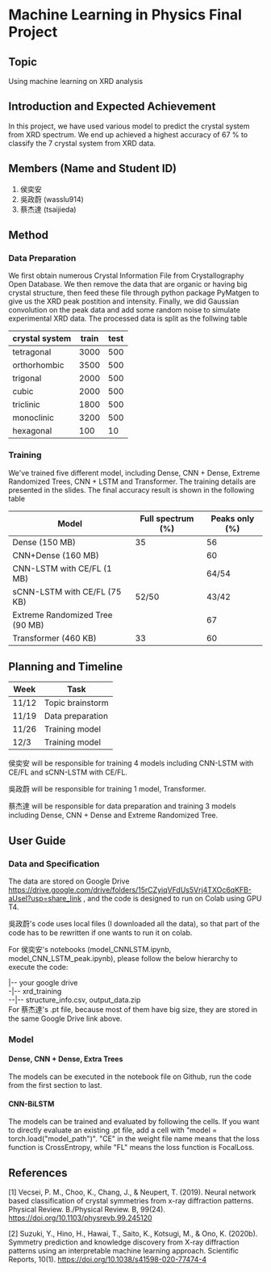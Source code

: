 # Machine Learning in Physics Final Project 

## Topic
Using machine learning on XRD analysis

## Introduction and Expected Achievement

In this project, we have used various model to predict the crystal system from XRD spectrum. We end up achieved a highest accuracy of 67 % to classify the 7 crystal system from XRD data.
  
## Members (Name and Student ID) 

1. 侯奕安
2. 吳政蔚 (wasslu914)
3. 蔡杰達 (tsaijieda)

## Method

### Data Preparation
We first obtain numerous Crystal Information File from Crystallography Open Database. We then remove the data that are organic or having big crystal structure, then feed these file through python package PyMatgen to give us the XRD peak postition and intensity. Finally, we did Gaussian convolution on the peak data and add some random noise to simulate experimental XRD data. The processed data is split as the follwing table

| crystal system | train | test |
|----------------|-------|------|
| tetragonal     | 3000  | 500  |
| orthorhombic   | 3500  | 500  |
| trigonal       | 2000  | 500  |
| cubic          | 2000  | 500  |
| triclinic      | 1800  | 500  |
| monoclinic     | 3200  | 500  |
| hexagonal      | 100   | 10   |

### Training
We've trained five different model, including Dense, CNN + Dense, Extreme Randomized Trees, CNN + LSTM and Transformer. The training details are presented in the slides. The final accuracy result is shown in the following table

| Model                           | Full spectrum (%) | Peaks only (%) |
|---------------------------------|-------------------|----------------|
| Dense (150 MB)                  | 35                | 56             |
| CNN+Dense (160 MB)              |                   | 60             |
| CNN-LSTM with CE/FL (1 MB)      |                   | 64/54          |
| sCNN-LSTM with CE/FL (75 KB)    | 52/50             | 43/42          |
| Extreme Randomized Tree (90 MB) |                   | 67             |
| Transformer (460 KB)            | 33                | 60             |

## Planning and Timeline

| Week   | Task |
|--------|------|
| 11/12  | Topic brainstorm     |
| 11/19  | Data preparation     |
| 11/26  | Training model     |
| 12/3  |  Training model    |

侯奕安 will be responsible for training 4 models including CNN-LSTM with CE/FL and sCNN-LSTM with CE/FL.

吳政蔚 will be responsible for training 1 model, Transformer.

蔡杰達 will be responsible for data preparation and training 3 models including Dense, CNN + Dense and Extreme Randomized Tree.

## User Guide

### Data and Specification

The data are stored on Google Drive https://drive.google.com/drive/folders/15rCZyiqVFdUs5Vrj4TXOc6qKFB-aUseI?usp=share_link , and the code is designed to run on Colab using GPU T4. 

吳政蔚's code uses local files (I downloaded all the data), so that part of the code has to be rewritten if one wants to run it on colab. 

For 侯奕安's notebooks (model_CNNLSTM.ipynb, model_CNN_LSTM_peak.ipynb), please follow the below hierarchy to execute the code: 

|-- your google drive <br>
-|-- xrd_training  <br>
--|-- structure_info.csv, output_data.zip <br>
For 蔡杰達's .pt file, because most of them have big size, they are stored in the same Google Drive link above.

### Model 
#### Dense, CNN + Dense, Extra Trees
The models can be executed in the notebook file on Github, run the code from the first section to last.

#### CNN-BiLSTM
The models can be trained and evaluated by following the cells. If you want to directly evaluate an existing .pt file, add a cell with "model = torch.load("model_path")". "CE" in the weight file name means that the loss function is CrossEntropy, while "FL" means the loss function is FocalLoss. 

## References
[1] Vecsei, P. M., Choo, K., Chang, J., & Neupert, T. (2019). Neural network based classification of crystal symmetries from x-ray diffraction patterns. Physical Review. B./Physical Review. B, 99(24). https://doi.org/10.1103/physrevb.99.245120

[2] Suzuki, Y., Hino, H., Hawai, T., Saito, K., Kotsugi, M., & Ono, K. (2020b). Symmetry prediction and knowledge discovery from X-ray diffraction patterns using an interpretable machine learning approach. Scientific Reports, 10(1). https://doi.org/10.1038/s41598-020-77474-4
